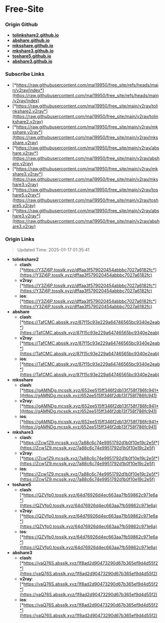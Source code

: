 # Free-Site

### Origin Github

- [**tolinkshare2.github.io**](https://github.com/tolinkshare2/tolinkshare2.github.io)
- [**abshare.github.io**](https://github.com/abshare/abshare.github.io)
- [**mksshare.github.io**](https://github.com/mksshare/mksshare.github.io)
- [**mkshare3.github.io**](https://github.com/mkshare3/mkshare3.github.io)
- [**toshare5.github.io**](https://github.com/toshare5/toshare5.github.io)
- [**abshare3.github.io**](https://github.com/abshare3/abshare3.github.io)

### Subscribe Links

- [*https://raw.githubusercontent.com/mai19950/free_site/refs/heads/main/v2ray/index*](https://raw.githubusercontent.com/mai19950/free_site/refs/heads/main/v2ray/index)
- [*https://raw.githubusercontent.com/mai19950/free_site/main/v2ray/tolinkshare2.v2ray*](https://raw.githubusercontent.com/mai19950/free_site/main/v2ray/tolinkshare2.v2ray)
- [*https://raw.githubusercontent.com/mai19950/free_site/main/v2ray/mksshare.v2ray*](https://raw.githubusercontent.com/mai19950/free_site/main/v2ray/mksshare.v2ray)
- [*https://raw.githubusercontent.com/mai19950/free_site/main/v2ray/abshare.v2ray*](https://raw.githubusercontent.com/mai19950/free_site/main/v2ray/abshare.v2ray)
- [*https://raw.githubusercontent.com/mai19950/free_site/main/v2ray/mkshare3.v2ray*](https://raw.githubusercontent.com/mai19950/free_site/main/v2ray/mkshare3.v2ray)
- [*https://raw.githubusercontent.com/mai19950/free_site/main/v2ray/toshare5.v2ray*](https://raw.githubusercontent.com/mai19950/free_site/main/v2ray/toshare5.v2ray)
- [*https://raw.githubusercontent.com/mai19950/free_site/main/v2ray/abshare3.v2ray*](https://raw.githubusercontent.com/mai19950/free_site/main/v2ray/abshare3.v2ray)

### Origin Links

> Updated Time: 2025-01-17 01:35:41

- **tolinkshare2**
  - **clash**: [*https://Y3Zj6P.tosslk.xyz/dffaa3f579020454abbbc7027a6182fc*](https://Y3Zj6P.tosslk.xyz/dffaa3f579020454abbbc7027a6182fc)
  - **v2ray**: [*https://Y3Zj6P.tosslk.xyz/dffaa3f579020454abbbc7027a6182fc*](https://Y3Zj6P.tosslk.xyz/dffaa3f579020454abbbc7027a6182fc)
  - **ios**: [*https://Y3Zj6P.tosslk.xyz/dffaa3f579020454abbbc7027a6182fc*](https://Y3Zj6P.tosslk.xyz/dffaa3f579020454abbbc7027a6182fc)
- **abshare**
  - **clash**: [*https://TafCMC.absslk.xyz/87f15c93e229a64746565bc9340e2eab*](https://TafCMC.absslk.xyz/87f15c93e229a64746565bc9340e2eab)
  - **v2ray**: [*https://TafCMC.absslk.xyz/87f15c93e229a64746565bc9340e2eab*](https://TafCMC.absslk.xyz/87f15c93e229a64746565bc9340e2eab)
  - **ios**: [*https://TafCMC.absslk.xyz/87f15c93e229a64746565bc9340e2eab*](https://TafCMC.absslk.xyz/87f15c93e229a64746565bc9340e2eab)
- **mksshare**
  - **clash**: [*https://gAMNDg.mcsslk.xyz/652ee515ff346f2db13f758f786fc941*](https://gAMNDg.mcsslk.xyz/652ee515ff346f2db13f758f786fc941)
  - **v2ray**: [*https://gAMNDg.mcsslk.xyz/652ee515ff346f2db13f758f786fc941*](https://gAMNDg.mcsslk.xyz/652ee515ff346f2db13f758f786fc941)
  - **ios**: [*https://gAMNDg.mcsslk.xyz/652ee515ff346f2db13f758f786fc941*](https://gAMNDg.mcsslk.xyz/652ee515ff346f2db13f758f786fc941)
- **mkshare3**
  - **clash**: [*https://Zcw1Z9.mcsslk.xyz/7a88c6c74e9951792d1b0f10e19c2e5f*](https://Zcw1Z9.mcsslk.xyz/7a88c6c74e9951792d1b0f10e19c2e5f)
  - **v2ray**: [*https://Zcw1Z9.mcsslk.xyz/7a88c6c74e9951792d1b0f10e19c2e5f*](https://Zcw1Z9.mcsslk.xyz/7a88c6c74e9951792d1b0f10e19c2e5f)
  - **ios**: [*https://Zcw1Z9.mcsslk.xyz/7a88c6c74e9951792d1b0f10e19c2e5f*](https://Zcw1Z9.mcsslk.xyz/7a88c6c74e9951792d1b0f10e19c2e5f)
- **toshare5**
  - **clash**: [*https://QZVfp0.tosslk.xyz/64d76926d4ec663aa7fb59862c971e6a*](https://QZVfp0.tosslk.xyz/64d76926d4ec663aa7fb59862c971e6a)
  - **v2ray**: [*https://QZVfp0.tosslk.xyz/64d76926d4ec663aa7fb59862c971e6a*](https://QZVfp0.tosslk.xyz/64d76926d4ec663aa7fb59862c971e6a)
  - **ios**: [*https://QZVfp0.tosslk.xyz/64d76926d4ec663aa7fb59862c971e6a*](https://QZVfp0.tosslk.xyz/64d76926d4ec663aa7fb59862c971e6a)
- **abshare3**
  - **clash**: [*https://vaQ76S.absslk.xyz/1f8ad2d90473290d67b365ef9d4d55f2*](https://vaQ76S.absslk.xyz/1f8ad2d90473290d67b365ef9d4d55f2)
  - **v2ray**: [*https://vaQ76S.absslk.xyz/1f8ad2d90473290d67b365ef9d4d55f2*](https://vaQ76S.absslk.xyz/1f8ad2d90473290d67b365ef9d4d55f2)
  - **ios**: [*https://vaQ76S.absslk.xyz/1f8ad2d90473290d67b365ef9d4d55f2*](https://vaQ76S.absslk.xyz/1f8ad2d90473290d67b365ef9d4d55f2)
